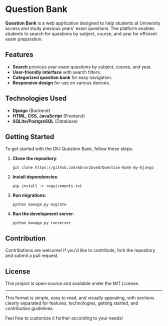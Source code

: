 

# Question Bank

**Question Bank** is a web application designed to help students at University access and study previous years' exam questions. The platform enables students to search for questions by subject, course, and year for efficient exam preparation.

## Features
- **Search** previous year exam questions by subject, course, and year.
- **User-friendly interface** with search filters.
- **Categorized question bank** for easy navigation.
- **Responsive design** for use on various devices.

## Technologies Used
- **Django** (Backend)
- **HTML, CSS, JavaScript** (Frontend)
- **SQLite/PostgreSQL** (Database)

## Getting Started
To get started with the DIU Question Bank, follow these steps:

1. **Clone the repository**: 
   ```
   git clone https://github.com/AbrarZaved/Question-Bank-By-Django
   ```

2. **Install dependencies**:
   ```
   pip install -r requirements.txt
   ```

3. **Run migrations**:
   ```
   python manage.py migrate
   ```

4. **Run the development server**:
   ```
   python manage.py runserver
   ```

## Contribution
Contributions are welcome! If you'd like to contribute, fork the repository and submit a pull request.

## License
This project is open-source and available under the MIT License.

---

This format is simple, easy to read, and visually appealing, with sections clearly separated for features, technologies, getting started, and contribution guidelines.

Feel free to customize it further according to your needs!
